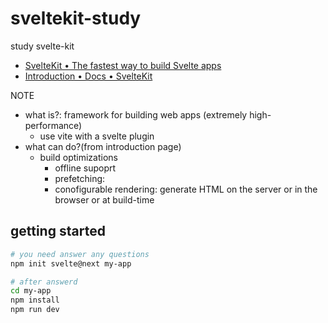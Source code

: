 # sveltekit-study

study svelte-kit

- [SvelteKit • The fastest way to build Svelte apps](https://kit.svelte.dev/)
- [Introduction • Docs • SvelteKit](https://kit.svelte.dev/docs/introduction)

NOTE

- what is?: framework for building web apps (extremely high-performance)
  - use vite with a svelte plugin
- what can do?(from introduction page)
  - build optimizations
    - offline supoprt
    - prefetching:
    - conofigurable rendering: generate HTML on the server or in the browser or at build-time

## getting started

```bash
# you need answer any questions
npm init svelte@next my-app

# after answerd
cd my-app
npm install
npm run dev
```
